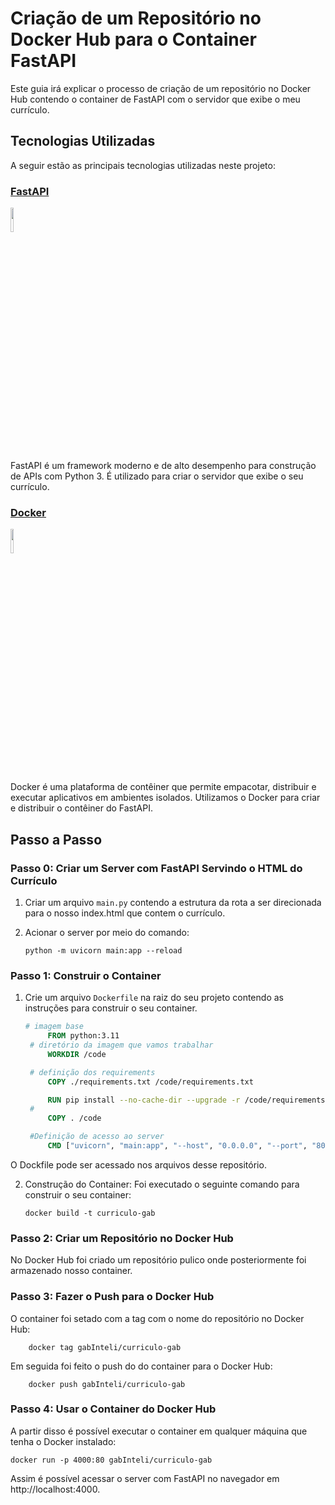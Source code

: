 # Criação de um Repositório no Docker Hub para o Container FastAPI

Este guia irá explicar o processo de criação de um repositório no Docker Hub contendo o container de FastAPI com o servidor que exibe o meu currículo.

## Tecnologias Utilizadas

A seguir estão as principais tecnologias utilizadas neste projeto:

### [FastAPI](https://fastapi.tiangolo.com/)

<img src="https://cdn.worldvectorlogo.com/logos/fastapi-1.svg" style="width:10%"/>

FastAPI é um framework moderno e de alto desempenho para construção de APIs com Python 3. É utilizado para criar o servidor que exibe o seu currículo.

### [Docker](https://www.docker.com/)

<img src="https://cdn-icons-png.flaticon.com/512/919/919853.png" style="width:10%"/>

Docker é uma plataforma de contêiner que permite empacotar, distribuir e executar aplicativos em ambientes isolados. Utilizamos o Docker para criar e distribuir o contêiner do FastAPI.

## Passo a Passo

### Passo 0: Criar um Server com FastAPI Servindo o HTML do Currículo

1. Criar um arquivo `main.py` contendo a estrutura da rota a ser direcionada para o nosso index.html que contem o currículo.  

2. Acionar o server por meio do comando: 

    `python -m uvicorn main:app --reload`

### Passo 1: Construir o Container

1. Crie um arquivo `Dockerfile` na raiz do seu projeto contendo as instruções para construir o seu container.

   ```Dockerfile
   # imagem base
        FROM python:3.11
    # diretório da imagem que vamos trabalhar
        WORKDIR /code

    # definição dos requirements 
        COPY ./requirements.txt /code/requirements.txt

        RUN pip install --no-cache-dir --upgrade -r /code/requirements.txt
    #
        COPY . /code

    #Definição de acesso ao server
        CMD ["uvicorn", "main:app", "--host", "0.0.0.0", "--port", "80"]```

O Dockfile pode ser acessado nos arquivos desse repositório. 

2. Construção do Container: 
Foi executado o seguinte comando para construir o seu container:

    ```docker build -t curriculo-gab```

### Passo 2: Criar um Repositório no Docker Hub
No Docker Hub foi criado um repositório pulico onde posteriormente foi armazenado nosso container. 

### Passo 3: Fazer o Push para o Docker Hub
O container foi setado com a tag com o nome do repositório no Docker Hub:

```
    docker tag gabInteli/curriculo-gab
```

Em seguida foi feito o push do do container para o Docker Hub:

```
    docker push gabInteli/curriculo-gab
```

### Passo 4: Usar o Container do Docker Hub
A partir disso é possível executar o container em qualquer máquina que tenha o Docker instalado:

```
docker run -p 4000:80 gabInteli/curriculo-gab
```
Assim é possível acessar o server com FastAPI no navegador em http://localhost:4000.



